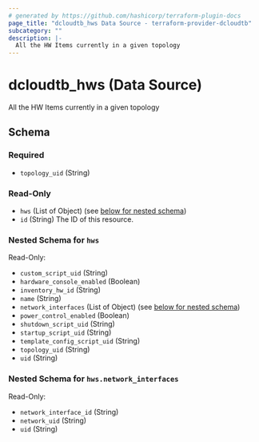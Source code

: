 ```yaml
---
# generated by https://github.com/hashicorp/terraform-plugin-docs
page_title: "dcloudtb_hws Data Source - terraform-provider-dcloudtb"
subcategory: ""
description: |-
  All the HW Items currently in a given topology
---
```


# dcloudtb_hws (Data Source)

All the HW Items currently in a given topology



<!-- schema generated by tfplugindocs -->
## Schema

### Required

- `topology_uid` (String)

### Read-Only

- `hws` (List of Object) (see [below for nested schema](#nestedatt--hws))
- `id` (String) The ID of this resource.

<a id="nestedatt--hws"></a>
### Nested Schema for `hws`

Read-Only:

- `custom_script_uid` (String)
- `hardware_console_enabled` (Boolean)
- `inventory_hw_id` (String)
- `name` (String)
- `network_interfaces` (List of Object) (see [below for nested schema](#nestedobjatt--hws--network_interfaces))
- `power_control_enabled` (Boolean)
- `shutdown_script_uid` (String)
- `startup_script_uid` (String)
- `template_config_script_uid` (String)
- `topology_uid` (String)
- `uid` (String)

<a id="nestedobjatt--hws--network_interfaces"></a>
### Nested Schema for `hws.network_interfaces`

Read-Only:

- `network_interface_id` (String)
- `network_uid` (String)
- `uid` (String)


